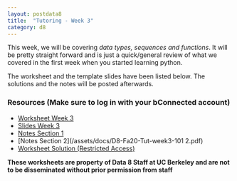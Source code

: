 ```yaml
---
layout: postdata8
title:  "Tutoring - Week 3"
category: d8
---
```


This week, we will be covering *data types, sequences and functions*. It will be pretty straight forward and is just a quick/general review of what we covered in the first week when you started learning python.

The worksheet and the template slides have been listed below.
The solutions and the notes will be posted afterwards.

### Resources (Make sure to log in with your bConnected account)

- [Worksheet Week 3](https://drive.google.com/file/d/1be4KLYhH4nz7ChAfTcKqmqfkOCkiVk5B/view?usp=sharing)
- [Slides Week 3](https://drive.google.com/file/d/1El-JgctXATHiuOjeg5iw103gYm4XnOL3/view?usp=sharing)
- [Notes Section 1](/assets/docs/D8-Fa20-Tut-week3-101.pdf)
- [Notes Section 2](/assets/docs/D8-Fa20-Tut-week3-101 2.pdf)
- [Worksheet Solution (Restricted Access)](https://drive.google.com/file/d/1fbzojoLEjNlifl5ldeM_GL8eI1fzp5KS/view?usp=sharing)


**These worksheets are property of Data 8 Staff at UC Berkeley and are not to be disseminated without prior permission from staff**
